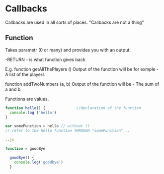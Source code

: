 # Callbacks

Callbacks are used in all sorts of places.
"Callbacks are not a thing"

## Function
Takes parametr (0 or many) and provides you with an output.

-RETURN - is what function gives back

E.g.
function getAllThePlayers ()
Output of the function will be for exmple - A list of the players

function addTwoNumbers (a, b)
Output of the function will be - The sum of a and b

Functions are values.

```js
function hello() {              //declaration of the function
  console.log ('hello')
}

var someFunction = hello // without ()
// refer to the hello function THROUGH "someFunction"...

..js

function = goodBye

  goodBye() {
    console.log('goodbye')
  }